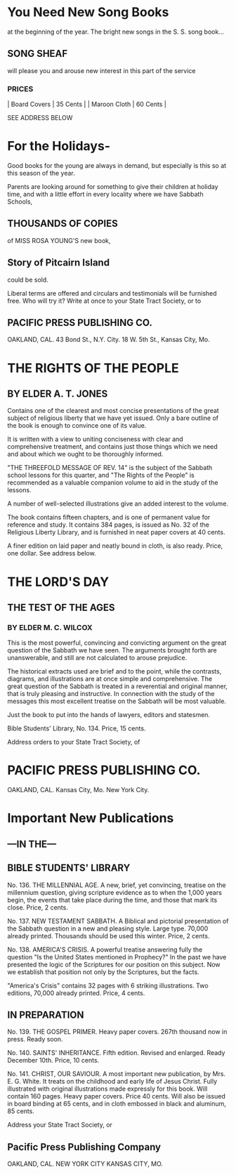 # You Need New Song Books
at the beginning of the year. The bright new songs in the S. S. song book...

## SONG SHEAF
will please you and arouse new interest in this part of the service

### PRICES
| Board Covers | 35 Cents |
| Maroon Cloth | 60 Cents |

SEE ADDRESS BELOW

# For the Holidays-
Good books for the young are always in demand, but especially is this so at this season of the year.

Parents are looking around for something to give their children at holiday time, and with a little effort in every locality where we have Sabbath Schools,

## THOUSANDS OF COPIES
of MISS ROSA YOUNG'S new book,

## Story of Pitcairn Island
could be sold.

Liberal terms are offered and circulars and testimonials will be furnished free. Who will try it? Write at once to your State Tract Society, or to

## PACIFIC PRESS PUBLISHING CO.
OAKLAND, CAL.
43 Bond St., N.Y. City. 18 W. 5th St., Kansas City, Mo.

# THE RIGHTS OF THE PEOPLE
## BY ELDER A. T. JONES

Contains one of the clearest and most concise presentations of the great subject of religious liberty that we have yet issued. Only a bare outline of the book is enough to convince one of its value.

It is written with a view to uniting conciseness with clear and comprehensive treatment, and contains just those things which we need and about which we ought to be thoroughly informed.

"THE THREEFOLD MESSAGE OF REV. 14" is the subject of the Sabbath school lessons for this quarter, and "The Rights of the People" is recommended as a valuable companion volume to aid in the study of the lessons.

A number of well-selected illustrations give an added interest to the volume.

The book contains fifteen chapters, and is one of permanent value for reference and study. It contains 384 pages, is issued as No. 32 of the Religious Liberty Library, and is furnished in neat paper covers at 40 cents.

A finer edition on laid paper and neatly bound in cloth, is also ready. Price, one dollar. See address below.

# THE LORD'S DAY
## THE TEST OF THE AGES
### BY ELDER M. C. WILCOX

This is the most powerful, convincing and convicting argument on the great question of the Sabbath we have seen. The arguments brought forth are unanswerable, and still are not calculated to arouse prejudice.

The historical extracts used are brief and to the point, while the contrasts, diagrams, and illustrations are at once simple and comprehensive. The great question of the Sabbath is treated in a reverential and original manner, that is truly pleasing and instructive. In connection with the study of the messages this most excellent treatise on the Sabbath will be most valuable.

Just the book to put into the hands of lawyers, editors and statesmen.

Bible Students' Library, No. 134. Price, 15 cents.

Address orders to your State Tract Society, of

# PACIFIC PRESS PUBLISHING CO.
OAKLAND, CAL.
Kansas City, Mo.                                 New York City.

# Important New Publications
## —IN THE—
## BIBLE STUDENTS' LIBRARY

No. 136. THE MILLENNIAL AGE. A new, brief, yet convincing, treatise on the millennium question, giving scripture evidence as to when the 1,000 years begin, the events that take place during the time, and those that mark its close. Price, 2 cents.

No. 137. NEW TESTAMENT SABBATH. A Biblical and pictorial presentation of the Sabbath question in a new and pleasing style. Large type. 70,000 already printed. Thousands should be used this winter. Price, 2 cents.

No. 138. AMERICA'S CRISIS. A powerful treatise answering fully the question "Is the United States mentioned in Prophecy?" In the past we have presented the logic of the Scriptures for our position on this subject. Now we establish that position not only by the Scriptures, but the facts.

"America's Crisis" contains 32 pages with 6 striking illustrations. Two editions, 70,000 already printed. Price, 4 cents.

## IN PREPARATION

No. 139. THE GOSPEL PRIMER. Heavy paper covers. 267th thousand now in press. Ready soon.

No. 140. SAINTS' INHERITANCE. Fifth edition. Revised and enlarged. Ready December 10th. Price, 10 cents.

No. 141. CHRIST, OUR SAVIOUR. A most important new publication, by Mrs. E. G. White. It treats on the childhood and early life of Jesus Christ. Fully illustrated with original illustrations made expressly for this book. Will contain 160 pages. Heavy paper covers. Price 40 cents. Will also be issued in board binding at 65 cents, and in cloth embossed in black and aluminum, 85 cents.

Address your State Tract Society, or

## Pacific Press Publishing Company
OAKLAND, CAL.
NEW YORK CITY          KANSAS CITY, MO.